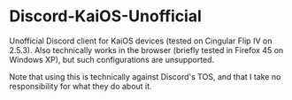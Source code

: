 # Discord-KaiOS-Unofficial
Unofficial Discord client for KaiOS devices (tested on Cingular Flip IV on 2.5.3). Also technically works in the browser (briefly tested in Firefox 45 on Windows XP), but such configurations are unsupported.
 
Note that using this is technically against Discord's TOS, and that I take no responsibility for what they do about it.
